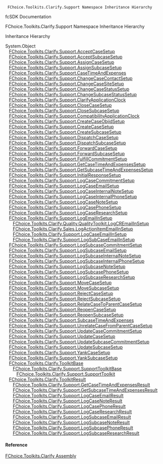 ﻿     FChoice.Toolkits.Clarify.Support Namespace Inheritance Hierarchy                                                   

fcSDK Documentation

FChoice.Toolkits.Clarify.Support Namespace Inheritance Hierarchy

Inheritance Hierarchy

System.Object  
   [FChoice.Toolkits.Clarify.Support.AcceptCaseSetup](FChoice.Toolkits.Clarify~FChoice.Toolkits.Clarify.Support.AcceptCaseSetup.md)  
   [FChoice.Toolkits.Clarify.Support.AcceptSubcaseSetup](FChoice.Toolkits.Clarify~FChoice.Toolkits.Clarify.Support.AcceptSubcaseSetup.md)  
   [FChoice.Toolkits.Clarify.Support.AssignCaseSetup](FChoice.Toolkits.Clarify~FChoice.Toolkits.Clarify.Support.AssignCaseSetup.md)  
   [FChoice.Toolkits.Clarify.Support.AssignSubcaseSetup](FChoice.Toolkits.Clarify~FChoice.Toolkits.Clarify.Support.AssignSubcaseSetup.md)  
   [FChoice.Toolkits.Clarify.Support.CaseTimeAndExpenses](FChoice.Toolkits.Clarify~FChoice.Toolkits.Clarify.Support.CaseTimeAndExpenses.md)  
   [FChoice.Toolkits.Clarify.Support.ChangeCaseContactSetup](FChoice.Toolkits.Clarify~FChoice.Toolkits.Clarify.Support.ChangeCaseContactSetup.md)  
   [FChoice.Toolkits.Clarify.Support.ChangeCaseSiteSetup](FChoice.Toolkits.Clarify~FChoice.Toolkits.Clarify.Support.ChangeCaseSiteSetup.md)  
   [FChoice.Toolkits.Clarify.Support.ChangeCaseStatusSetup](FChoice.Toolkits.Clarify~FChoice.Toolkits.Clarify.Support.ChangeCaseStatusSetup.md)  
   [FChoice.Toolkits.Clarify.Support.ChangeSubcaseStatusSetup](FChoice.Toolkits.Clarify~FChoice.Toolkits.Clarify.Support.ChangeSubcaseStatusSetup.md)  
   [FChoice.Toolkits.Clarify.Support.ClarifyApplicationClock](FChoice.Toolkits.Clarify~FChoice.Toolkits.Clarify.Support.ClarifyApplicationClock.md)  
   [FChoice.Toolkits.Clarify.Support.CloseCaseSetup](FChoice.Toolkits.Clarify~FChoice.Toolkits.Clarify.Support.CloseCaseSetup.md)  
   [FChoice.Toolkits.Clarify.Support.CloseSubcaseSetup](FChoice.Toolkits.Clarify~FChoice.Toolkits.Clarify.Support.CloseSubcaseSetup.md)  
   [FChoice.Toolkits.Clarify.Support.CompatibilityApplicationClock](FChoice.Toolkits.Clarify~FChoice.Toolkits.Clarify.Support.CompatibilityApplicationClock.md)  
   [FChoice.Toolkits.Clarify.Support.CreateCaseObjidSetup](FChoice.Toolkits.Clarify~FChoice.Toolkits.Clarify.Support.CreateCaseObjidSetup.md)  
   [FChoice.Toolkits.Clarify.Support.CreateCaseSetup](FChoice.Toolkits.Clarify~FChoice.Toolkits.Clarify.Support.CreateCaseSetup.md)  
   [FChoice.Toolkits.Clarify.Support.CreateSubcaseSetup](FChoice.Toolkits.Clarify~FChoice.Toolkits.Clarify.Support.CreateSubcaseSetup.md)  
   [FChoice.Toolkits.Clarify.Support.DispatchCaseSetup](FChoice.Toolkits.Clarify~FChoice.Toolkits.Clarify.Support.DispatchCaseSetup.md)  
   [FChoice.Toolkits.Clarify.Support.DispatchSubcaseSetup](FChoice.Toolkits.Clarify~FChoice.Toolkits.Clarify.Support.DispatchSubcaseSetup.md)  
   [FChoice.Toolkits.Clarify.Support.ForwardCaseSetup](FChoice.Toolkits.Clarify~FChoice.Toolkits.Clarify.Support.ForwardCaseSetup.md)  
   [FChoice.Toolkits.Clarify.Support.ForwardSubcaseSetup](FChoice.Toolkits.Clarify~FChoice.Toolkits.Clarify.Support.ForwardSubcaseSetup.md)  
   [FChoice.Toolkits.Clarify.Support.FulfillCommitmentSetup](FChoice.Toolkits.Clarify~FChoice.Toolkits.Clarify.Support.FulfillCommitmentSetup.md)  
   [FChoice.Toolkits.Clarify.Support.GetCaseTimeAndExpensesSetup](FChoice.Toolkits.Clarify~FChoice.Toolkits.Clarify.Support.GetCaseTimeAndExpensesSetup.md)  
   [FChoice.Toolkits.Clarify.Support.GetSubcaseTimeAndExpensesSetup](FChoice.Toolkits.Clarify~FChoice.Toolkits.Clarify.Support.GetSubcaseTimeAndExpensesSetup.md)  
   [FChoice.Toolkits.Clarify.Support.InitialResponseSetup](FChoice.Toolkits.Clarify~FChoice.Toolkits.Clarify.Support.InitialResponseSetup.md)  
   [FChoice.Toolkits.Clarify.Support.LogCaseCommitmentSetup](FChoice.Toolkits.Clarify~FChoice.Toolkits.Clarify.Support.LogCaseCommitmentSetup.md)  
   [FChoice.Toolkits.Clarify.Support.LogCaseEmailSetup](FChoice.Toolkits.Clarify~FChoice.Toolkits.Clarify.Support.LogCaseEmailSetup.md)  
   [FChoice.Toolkits.Clarify.Support.LogCaseInternalNoteSetup](FChoice.Toolkits.Clarify~FChoice.Toolkits.Clarify.Support.LogCaseInternalNoteSetup.md)  
   [FChoice.Toolkits.Clarify.Support.LogCaseInternalPhoneSetup](FChoice.Toolkits.Clarify~FChoice.Toolkits.Clarify.Support.LogCaseInternalPhoneSetup.md)  
   [FChoice.Toolkits.Clarify.Support.LogCaseNoteSetup](FChoice.Toolkits.Clarify~FChoice.Toolkits.Clarify.Support.LogCaseNoteSetup.md)  
   [FChoice.Toolkits.Clarify.Support.LogCasePhoneSetup](FChoice.Toolkits.Clarify~FChoice.Toolkits.Clarify.Support.LogCasePhoneSetup.md)  
   [FChoice.Toolkits.Clarify.Support.LogCaseResearchSetup](FChoice.Toolkits.Clarify~FChoice.Toolkits.Clarify.Support.LogCaseResearchSetup.md)  
   [FChoice.Toolkits.Clarify.Support.LogEmailInSetup](FChoice.Toolkits.Clarify~FChoice.Toolkits.Clarify.Support.LogEmailInSetup.md)  
      [FChoice.Toolkits.Clarify.Quality.QualityToolkit.LogCREmailInSetup](FChoice.Toolkits.Clarify~FChoice.Toolkits.Clarify.Quality.QualityToolkit+LogCREmailInSetup.md)  
      [FChoice.Toolkits.Clarify.Sales.LogActionItemEmailInSetup](FChoice.Toolkits.Clarify~FChoice.Toolkits.Clarify.Sales.LogActionItemEmailInSetup.md)  
      [FChoice.Toolkits.Clarify.Support.LogCaseEmailInSetup](FChoice.Toolkits.Clarify~FChoice.Toolkits.Clarify.Support.LogCaseEmailInSetup.md)  
      [FChoice.Toolkits.Clarify.Support.LogSubCaseEmailInSetup](FChoice.Toolkits.Clarify~FChoice.Toolkits.Clarify.Support.LogSubCaseEmailInSetup.md)  
   [FChoice.Toolkits.Clarify.Support.LogSubcaseCommitmentSetup](FChoice.Toolkits.Clarify~FChoice.Toolkits.Clarify.Support.LogSubcaseCommitmentSetup.md)  
   [FChoice.Toolkits.Clarify.Support.LogSubcaseEmailSetup](FChoice.Toolkits.Clarify~FChoice.Toolkits.Clarify.Support.LogSubcaseEmailSetup.md)  
   [FChoice.Toolkits.Clarify.Support.LogSubcaseInternalNoteSetup](FChoice.Toolkits.Clarify~FChoice.Toolkits.Clarify.Support.LogSubcaseInternalNoteSetup.md)  
   [FChoice.Toolkits.Clarify.Support.LogSubcaseInternalPhoneSetup](FChoice.Toolkits.Clarify~FChoice.Toolkits.Clarify.Support.LogSubcaseInternalPhoneSetup.md)  
   [FChoice.Toolkits.Clarify.Support.LogSubcaseNoteSetup](FChoice.Toolkits.Clarify~FChoice.Toolkits.Clarify.Support.LogSubcaseNoteSetup.md)  
   [FChoice.Toolkits.Clarify.Support.LogSubcasePhoneSetup](FChoice.Toolkits.Clarify~FChoice.Toolkits.Clarify.Support.LogSubcasePhoneSetup.md)  
   [FChoice.Toolkits.Clarify.Support.LogSubcaseResearchSetup](FChoice.Toolkits.Clarify~FChoice.Toolkits.Clarify.Support.LogSubcaseResearchSetup.md)  
   [FChoice.Toolkits.Clarify.Support.MoveCaseSetup](FChoice.Toolkits.Clarify~FChoice.Toolkits.Clarify.Support.MoveCaseSetup.md)  
   [FChoice.Toolkits.Clarify.Support.MoveSubcaseSetup](FChoice.Toolkits.Clarify~FChoice.Toolkits.Clarify.Support.MoveSubcaseSetup.md)  
   [FChoice.Toolkits.Clarify.Support.RejectCaseSetup](FChoice.Toolkits.Clarify~FChoice.Toolkits.Clarify.Support.RejectCaseSetup.md)  
   [FChoice.Toolkits.Clarify.Support.RejectSubcaseSetup](FChoice.Toolkits.Clarify~FChoice.Toolkits.Clarify.Support.RejectSubcaseSetup.md)  
   [FChoice.Toolkits.Clarify.Support.RelateCaseToParentCaseSetup](FChoice.Toolkits.Clarify~FChoice.Toolkits.Clarify.Support.RelateCaseToParentCaseSetup.md)  
   [FChoice.Toolkits.Clarify.Support.ReopenCaseSetup](FChoice.Toolkits.Clarify~FChoice.Toolkits.Clarify.Support.ReopenCaseSetup.md)  
   [FChoice.Toolkits.Clarify.Support.ReopenSubcaseSetup](FChoice.Toolkits.Clarify~FChoice.Toolkits.Clarify.Support.ReopenSubcaseSetup.md)  
   [FChoice.Toolkits.Clarify.Support.SubcaseTimeAndExpenses](FChoice.Toolkits.Clarify~FChoice.Toolkits.Clarify.Support.SubcaseTimeAndExpenses.md)  
   [FChoice.Toolkits.Clarify.Support.UnrelateCaseFromParentCaseSetup](FChoice.Toolkits.Clarify~FChoice.Toolkits.Clarify.Support.UnrelateCaseFromParentCaseSetup.md)  
   [FChoice.Toolkits.Clarify.Support.UpdateCaseCommitmentSetup](FChoice.Toolkits.Clarify~FChoice.Toolkits.Clarify.Support.UpdateCaseCommitmentSetup.md)  
   [FChoice.Toolkits.Clarify.Support.UpdateCaseSetup](FChoice.Toolkits.Clarify~FChoice.Toolkits.Clarify.Support.UpdateCaseSetup.md)  
   [FChoice.Toolkits.Clarify.Support.UpdateSubcaseCommitmentSetup](FChoice.Toolkits.Clarify~FChoice.Toolkits.Clarify.Support.UpdateSubcaseCommitmentSetup.md)  
   [FChoice.Toolkits.Clarify.Support.UpdateSubcaseSetup](FChoice.Toolkits.Clarify~FChoice.Toolkits.Clarify.Support.UpdateSubcaseSetup.md)  
   [FChoice.Toolkits.Clarify.Support.YankCaseSetup](FChoice.Toolkits.Clarify~FChoice.Toolkits.Clarify.Support.YankCaseSetup.md)  
   [FChoice.Toolkits.Clarify.Support.YankSubcaseSetup](FChoice.Toolkits.Clarify~FChoice.Toolkits.Clarify.Support.YankSubcaseSetup.md)  
   [FChoice.Toolkits.Clarify.ToolkitBase](FChoice.Toolkits.Clarify~FChoice.Toolkits.Clarify.ToolkitBase.md)  
      [FChoice.Toolkits.Clarify.Support.SupportToolkitBase](FChoice.Toolkits.Clarify~FChoice.Toolkits.Clarify.Support.SupportToolkitBase.md)  
         [FChoice.Toolkits.Clarify.Support.SupportToolkit](FChoice.Toolkits.Clarify~FChoice.Toolkits.Clarify.Support.SupportToolkit.md)  
   [FChoice.Toolkits.Clarify.ToolkitResult](FChoice.Toolkits.Clarify~FChoice.Toolkits.Clarify.ToolkitResult.md)  
      [FChoice.Toolkits.Clarify.Support.GetCaseTimeAndExpensesResult](FChoice.Toolkits.Clarify~FChoice.Toolkits.Clarify.Support.GetCaseTimeAndExpensesResult.md)  
      [FChoice.Toolkits.Clarify.Support.GetSubcaseTimeAndExpensesResult](FChoice.Toolkits.Clarify~FChoice.Toolkits.Clarify.Support.GetSubcaseTimeAndExpensesResult.md)  
      [FChoice.Toolkits.Clarify.Support.LogCaseEmailResult](FChoice.Toolkits.Clarify~FChoice.Toolkits.Clarify.Support.LogCaseEmailResult.md)  
      [FChoice.Toolkits.Clarify.Support.LogCaseNoteResult](FChoice.Toolkits.Clarify~FChoice.Toolkits.Clarify.Support.LogCaseNoteResult.md)  
      [FChoice.Toolkits.Clarify.Support.LogCasePhoneResult](FChoice.Toolkits.Clarify~FChoice.Toolkits.Clarify.Support.LogCasePhoneResult.md)  
      [FChoice.Toolkits.Clarify.Support.LogCaseResearchResult](FChoice.Toolkits.Clarify~FChoice.Toolkits.Clarify.Support.LogCaseResearchResult.md)  
      [FChoice.Toolkits.Clarify.Support.LogSubcaseEmailResult](FChoice.Toolkits.Clarify~FChoice.Toolkits.Clarify.Support.LogSubcaseEmailResult.md)  
      [FChoice.Toolkits.Clarify.Support.LogSubcaseNoteResult](FChoice.Toolkits.Clarify~FChoice.Toolkits.Clarify.Support.LogSubcaseNoteResult.md)  
      [FChoice.Toolkits.Clarify.Support.LogSubcasePhoneResult](FChoice.Toolkits.Clarify~FChoice.Toolkits.Clarify.Support.LogSubcasePhoneResult.md)  
      [FChoice.Toolkits.Clarify.Support.LogSubcaseResearchResult](FChoice.Toolkits.Clarify~FChoice.Toolkits.Clarify.Support.LogSubcaseResearchResult.md)  



#### Reference

[FChoice.Toolkits.Clarify Assembly](FChoice.Toolkits.Clarify.md)